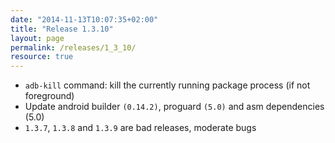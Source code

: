```yaml
---
date: "2014-11-13T10:07:35+02:00"
title: "Release 1.3.10"
layout: page
permalink: /releases/1_3_10/
resource: true
---
```




* `adb-kill` command: kill the currently running package process (if not foreground)
* Update android builder `(0.14.2)`, proguard `(5.0)` and asm dependencies (5.0)
* `1.3.7`, `1.3.8` and `1.3.9` are bad releases, moderate bugs

